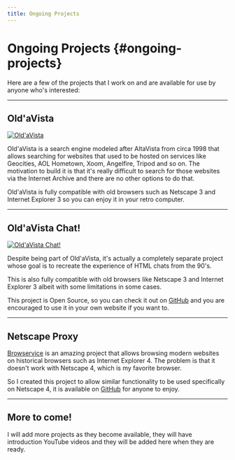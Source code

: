 ```yaml
---
title: Ongoing Projects
---
```


# Ongoing Projects {#ongoing-projects}

Here are a few of the projects that I work on and are available for use by anyone who's interested:

<hr>

## Old'aVista

<a href="//oldavista.com" target="_blank">
    <img src="/contents/pages/projects/oldavista.gif" alt="Old'aVista" border="0">
</a>

Old'aVista is a search engine modeled after AltaVista from circa 1998 that allows searching for websites that used to be hosted on services like Geocities, AOL Hometown, Xoom, Angelfire, Tripod and so on. The motivation to build it is that it's really difficult to search for those websites via the Internet Archive and there are no other options to do that.

Old'aVista is fully compatible with old browsers such as Netscape 3 and Internet Explorer 3 so you can enjoy it in your retro computer.

<hr>

## Old'aVista Chat!

<a href="//chat.oldavista.com" target="_blank">
    <img src="/contents/pages/projects/oldavista-chat.gif" alt="Old'aVista Chat!" border="0">
</a>

Despite being part of Old'aVista, it's actually a completely separate project whose goal is to recreate the experience of HTML chats from the 90's.

This is also fully compatible with old browsers like Netscape 3 and Internet Explorer 3 albeit with some limitations in some cases.

This project is Open Source, so you can check it out on [GitHub](https://github.com/The-Eric-Experiment/retro-chat-rooms/) and you are encouraged to use it in your own website if you want to.

<hr>

## Netscape Proxy

[Browservice](https://github.com/ttalvitie/browservice) is an amazing project that allows browsing modern websites on historical browsers such as Internet Explorer 4. The problem is that it doesn't work with Netscape 4, which is my favorite browser.

So I created this project to allow similar functionality to be used specifically on Netscape 4, it is available on [GitHub](https://github.com/The-Eric-Experiment/netscape-proxy) for anyone to enjoy.

<hr>

## More to come!

I will add more projects as they become available, they will have introduction YouTube videos and they will be added here when they are ready.
